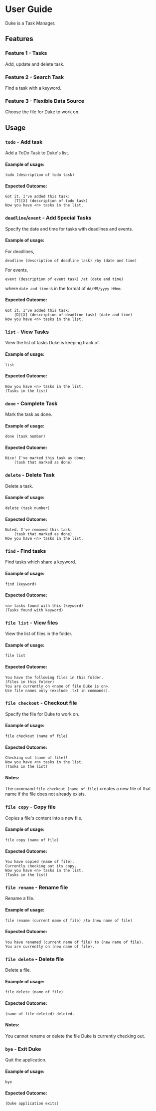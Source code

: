 # User Guide
Duke is a Task Manager.

## Features 

### Feature 1 - Tasks
Add, update and delete task.
### Feature 2 - Search Task
Find a task with a keyword.
### Feature 3 - Flexible Data Source
Choose the file for Duke to work on.

## Usage
### `todo` - Add task
Add a ToDo Task to Duke's list.
#### Example of usage: 
    todo (description of todo task)
#### Expected Outcome:
    Got it. I've added this task:
        [T][X] (description of todo task) 
    Now you have <n> tasks in the list.
    
### `deadline`/`event` - Add Special Tasks
Specify the date and time for tasks with deadlines and events.
#### Example of usage: 
For deadlines,

    deadline (description of deadline task) /by (date and time)

For events,

    event (description of event task) /at (date and time)

where `date and time` is in the format of `dd/MM/yyyy HHmm`.
#### Expected Outcome:
    Got it. I've added this task:
        [D][X] (description of deadline task) (date and time)
    Now you have <n> tasks in the list.

### `list` - View Tasks
View the list of tasks Duke is keeping track of.
#### Example of usage: 
    list
#### Expected Outcome:
    Now you have <n> tasks in the list.
    (Tasks in the list)
    
### `done` - Complete Task
Mark the task as done.
#### Example of usage: 
    done (task number)
#### Expected Outcome:
    Nice! I've marked this task as done:
        (task that marked as done)
        
### `delete` - Delete Task    
Delete a task.   
#### Example of usage: 
    delete (task number)
#### Expected Outcome:
    Noted. I've removed this task:
        (task that marked as done)  
    Now you have <n> tasks in the list.
    
### `find` - Find tasks
Find tasks which share a keyword.
#### Example of usage: 
    find (keyword)
#### Expected Outcome:
    <n> tasks found with this (keyword)
    (Tasks found with keyword)
    
### `file list` - View files
View the list of files in the folder.
#### Example of usage: 
    file list
#### Expected Outcome:
    You have the following files in this folder.
    (Files in this folder) 
    You are currently on <name of file Duke is on>.
    Use file names only (exclude .txt in commands).
    
### `file checkout` - Checkout file
Specify the file for Duke to work on.
#### Example of usage: 
    file checkout (name of file)
#### Expected Outcome:
    Checking out (name of file)!
    Now you have <n> tasks in the list.
    (Tasks in the list)
    
#### Notes:
The command `file checkout (name of file)` creates a new file of that name if the file does not already exists.
### `file copy` - Copy file
Copies a file's content into a new file.
#### Example of usage: 
    file copy (name of file)
#### Expected Outcome:
    You have copied (name of file).
    Currently checking out its copy.
    Now you have <n> tasks in the list.
    (Tasks in the list)
    
### `file rename` - Rename file
Rename a file.
#### Example of usage: 
    file rename (current name of file) /to (new name of file)
#### Expected Outcome:
    You have renamed (current name of file) to (new name of file).
    You are currently on (new name of file).
    
### `file delete` - Delete file
Delete a file.
#### Example of usage: 
    file delete (name of file)
#### Expected Outcome:
    (name of file deleted) deleted. 
    
#### Notes:
You cannot rename or delete the file Duke is currently checking out.     

### `bye` - Exit Duke
Quit the application.
#### Example of usage: 
    bye
#### Expected Outcome:
    (Duke application exits)
    